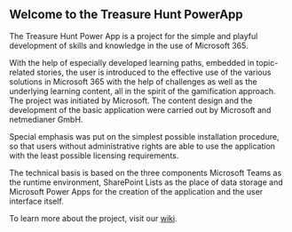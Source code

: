 ## Welcome to the Treasure Hunt PowerApp

The Treasure Hunt Power App is a project for the simple and playful development of skills and knowledge in the use of Microsoft 365.

With the help of especially developed learning paths, embedded in topic-related stories, the user is introduced to the effective use of the various solutions in Microsoft 365 with the help of challenges as well as the underlying learning content, all in the spirit of the gamification approach.
The project was initiated by Microsoft. The content design and the development of the basic application were carried out by Microsoft and netmedianer GmbH.

Special emphasis was put on the simplest possible installation procedure, so that users without administrative rights are able to use the application with the least possible licensing requirements.

The technical basis is based on the three components Microsoft Teams as the runtime environment, SharePoint Lists as the place of data storage and Microsoft Power Apps for the creation of the application and the user interface itself.

To learn more about the project, visit our [wiki](https://github.com/netmedianer-GmbH/treasure-hunt/wiki).
